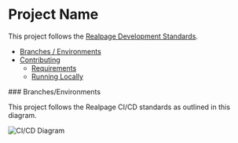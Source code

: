 # Project Name 

This project follows the [Realpage Development Standards](https://github.com/realpage/development-standards).

* [Branches / Environments](#branches-environments) 
* [Contributing](https://github.com/realpage/laravel-starter/blob/master/CONTRIBUTING.md)
  * [Requirements](https://github.com/realpage/laravel-starter/blob/master/CONTRIBUTING.md#requirements)
  * [Running Locally](https://github.com/realpage/laravel-starter/blob/master/CONTRIBUTING.md#running-locally)

<a name="branches-environments" />
### Branches/Environments

This project follows the Realpage CI/CD standards as outlined in this diagram.

![CI/CD Diagram](http://realpage.github.io/devops-documentation/foundation-deployment-technical-v1.png)